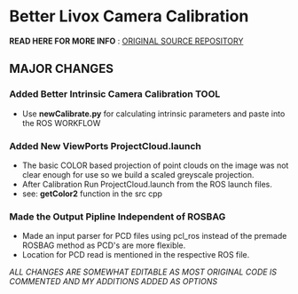 # Better Livox Camera Calibration 


__READ HERE FOR MORE INFO__ : [ORIGINAL SOURCE REPOSITORY](https://github.com/Livox-SDK/livox_camera_lidar_calibration) 


## MAJOR CHANGES 
### Added Better Intrinsic Camera Calibration TOOL 
- Use __newCalibrate.py__ for calculating intrinsic parameters and paste into the ROS WORKFLOW 
### Added New ViewPorts ProjectCloud.launch
- The basic COLOR based projection of point clouds on the image was not clear enough for use so we build a scaled greyscale projection. 
- After Calibration Run ProjectCloud.launch from the ROS launch files. 
- see: __getColor2__ function in the src cpp 
### Made the Output Pipline Independent of ROSBAG 
- Made an input parser for PCD files using pcl_ros instead of the premade ROSBAG method as PCD's are more flexible. 
- Location for PCD read is mentioned in the respective ROS file. 


_ALL CHANGES ARE SOMEWHAT EDITABLE AS MOST ORIGINAL CODE IS COMMENTED AND MY ADDITIONS ADDED AS OPTIONS_
